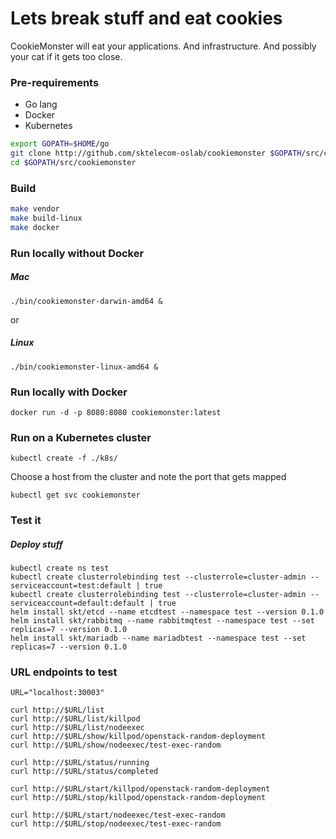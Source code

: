 Lets break stuff and eat cookies
================================

CookieMonster will eat your applications. And infrastructure. And possibly your cat if it gets too close.

### Pre-requirements
 * Go lang 
 * Docker
 * Kubernetes
```sh 
export GOPATH=$HOME/go
git clone http://github.com/sktelecom-oslab/cookiemonster $GOPATH/src/cookiemonster
cd $GOPATH/src/cookiemonster
```

### Build
```sh
make vendor
make build-linux
make docker
```

### Run locally without Docker

##### Mac
```
./bin/cookiemonster-darwin-amd64 &
```
or
##### Linux
```
./bin/cookiemonster-linux-amd64 &
```

### Run locally with Docker
```
docker run -d -p 8080:8080 cookiemonster:latest
```

### Run on a Kubernetes cluster
```
kubectl create -f ./k8s/
```

Choose a host from the cluster and note the port that gets mapped
```
kubectl get svc cookiemonster
```

### Test it

##### Deploy stuff
```
kubectl create ns test
kubectl create clusterrolebinding test --clusterrole=cluster-admin --serviceaccount=test:default | true
kubectl create clusterrolebinding test --clusterrole=cluster-admin --serviceaccount=default:default | true
helm install skt/etcd --name etcdtest --namespace test --version 0.1.0
helm install skt/rabbitmq --name rabbitmqtest --namespace test --set replicas=7 --version 0.1.0
helm install skt/mariadb --name mariadbtest --namespace test --set replicas=7 --version 0.1.0
```

### URL endpoints to test
```
URL="localhost:30003"

curl http://$URL/list
curl http://$URL/list/killpod
curl http://$URL/list/nodeexec
curl http://$URL/show/killpod/openstack-random-deployment
curl http://$URL/show/nodeexec/test-exec-random

curl http://$URL/status/running
curl http://$URL/status/completed

curl http://$URL/start/killpod/openstack-random-deployment
curl http://$URL/stop/killpod/openstack-random-deployment

curl http://$URL/start/nodeexec/test-exec-random
curl http://$URL/stop/nodeexec/test-exec-random
```
